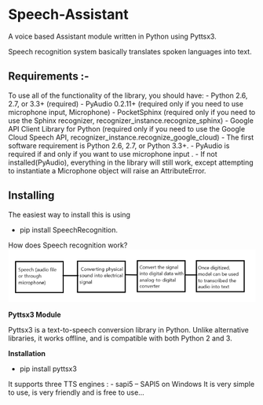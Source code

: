 # Speech-Assistant
A voice based Assistant module written in Python using Pyttsx3.

Speech recognition system basically translates spoken languages into text.


## Requirements :-

To use all of the functionality of the library, you should have:
    - Python 2.6, 2.7, or 3.3+ (required)
    - PyAudio 0.2.11+ (required only if you need to use microphone input, Microphone)
    - PocketSphinx (required only if you need to use the Sphinx recognizer, recognizer_instance.recognize_sphinx)
    - Google API Client Library for Python (required only if you need to use the Google Cloud Speech API, recognizer_instance.recognize_google_cloud)
    - The first software requirement is Python 2.6, 2.7, or Python 3.3+.
    - PyAudio is required if and only if you want to use microphone input .
    - If not installed(PyAudio), everything in the library will still work, except attempting to instantiate a Microphone object will raise an AttributeError.

## Installing

The easiest way to install this is using  
- pip install SpeechRecognition.

How does Speech recognition work?
![Pyttsx3](image.png)

**Pyttsx3 Module**

Pyttsx3  is a text-to-speech conversion library in Python. Unlike alternative libraries, it works offline, and is compatible with both Python 2 and 3.

**Installation**

- pip install pyttsx3

It supports three TTS engines :
    - sapi5 – SAPI5 on Windows
It is very simple to use, is very friendly and is free to use...
